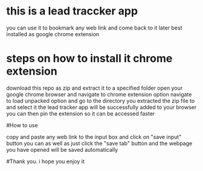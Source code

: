 # this is a lead traccker app
 you can use it to bookmark any web link and come back to it later
 best installed as google chrome extension
 
 # steps on how to install it chrome extension
 download this repo as zip and extract it to a specified folder
 open your google chrome browser and navigate to chrome extension option
 navigate to load unpacked option and go to the directory you extracted the zip file to and select it
 the lead tracker app will be successfully added to your browser 
 you can then pin the extension so it can be accessed faster 
 
 #How to use
 
 copy and paste any web link to the input box and click on "save input" button
 you can as well as just click the "save tab" button and the webpage you have opened will be saved automatically
 
 
 #Thank you. i hope you enjoy it
